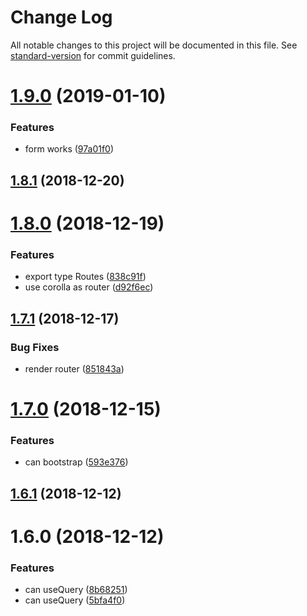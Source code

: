 # Change Log

All notable changes to this project will be documented in this file. See [standard-version](https://github.com/conventional-changelog/standard-version) for commit guidelines.

<a name="1.9.0"></a>
# [1.9.0](https://github.com/forsigner/dahlia/compare/v1.8.1...v1.9.0) (2019-01-10)


### Features

* form works ([97a01f0](https://github.com/forsigner/dahlia/commit/97a01f0))



<a name="1.8.1"></a>
## [1.8.1](https://github.com/forsigner/dahlia/compare/v1.8.0...v1.8.1) (2018-12-20)



<a name="1.8.0"></a>
# [1.8.0](https://github.com/forsigner/dahlia/compare/v1.7.1...v1.8.0) (2018-12-19)


### Features

* export type Routes ([838c91f](https://github.com/forsigner/dahlia/commit/838c91f))
* use corolla as router ([d92f6ec](https://github.com/forsigner/dahlia/commit/d92f6ec))



<a name="1.7.1"></a>
## [1.7.1](https://github.com/forsigner/dahlia/compare/v1.7.0...v1.7.1) (2018-12-17)


### Bug Fixes

* render router ([851843a](https://github.com/forsigner/dahlia/commit/851843a))



<a name="1.7.0"></a>
# [1.7.0](https://github.com/forsigner/dahlia/compare/v1.6.1...v1.7.0) (2018-12-15)


### Features

* can bootstrap ([593e376](https://github.com/forsigner/dahlia/commit/593e376))



<a name="1.6.1"></a>
## [1.6.1](https://github.com/forsigner/dahlia/compare/v1.6.0...v1.6.1) (2018-12-12)



<a name="1.6.0"></a>
# 1.6.0 (2018-12-12)


### Features

* can useQuery ([8b68251](https://github.com/forsigner/dahlia/commit/8b68251))
* can useQuery ([5bfa4f0](https://github.com/forsigner/dahlia/commit/5bfa4f0))

